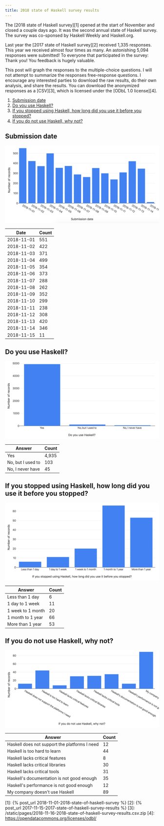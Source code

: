 ```yaml
---
title: 2018 state of Haskell survey results
---
```


The [2018 state of Haskell survey][1] opened at the start of November and closed a couple days ago.
It was the second annual state of Haskell survey.
The survey was co-sponsed by Haskell Weekly and Haskell.org.

Last year the [2017 state of Haskell survey][2] received 1,335 responses.
This year we received almost four times as many.
An astonishing 5,094 responses were submitted!
To everyone that participated in the survey:
Thank you!
You feedback is hugely valuable.

This post will graph the responses to the multiple-choice questions.
I will not attempt to summarize the responses free-response questions.
I encourage any interested parties to download the raw results, do their own analysis, and share the results.
You can download the anonymized responses as a [CSV][3], which is licensed under the [ODbL 1.0 license][4].

1.  [Submission date](#q1)
2.  [Do you use Haskell?](#q2)
3.  [If you stopped using Haskell, how long did you use it before you stopped?](#q3)
4.  [If you do not use Haskell, why not?](#q4)

<h2 id="q1">Submission date</h2>
<img alt="" src="/static/images/2018/11/16/1.png">

Date | Count
--- | ---
2018-11-01 | 551
2018-11-02 | 422
2018-11-03 | 371
2018-11-04 | 499
2018-11-05 | 354
2018-11-06 | 373
2018-11-07 | 288
2018-11-08 | 262
2018-11-09 | 352
2018-11-10 | 299
2018-11-11 | 238
2018-11-12 | 308
2018-11-13 | 420
2018-11-14 | 346
2018-11-15 | 11

<h2 id="q2">Do you use Haskell?</h2>
<img alt="" src="/static/images/2018/11/16/2.png">

Answer | Count
--- | ---
Yes | 4,935
No, but I used to | 103
No, I never have | 45

<h2 id="q3">If you stopped using Haskell, how long did you use it before you stopped?</h2>
<img alt="" src="/static/images/2018/11/16/3.png">

Answer | Count
--- | ---
Less than 1 day | 6
1 day to 1 week | 11
1 week to 1 month | 20
1 month to 1 year | 66
More than 1 year | 53

<h2 id="q4">If you do not use Haskell, why not?</h2>
<img alt="" src="/static/images/2018/11/16/4.png">

Answer | Count
--- | ---
Haskell does not support the platforms I need | 12
Haskell is too hard to learn | 44
Haskell lacks critical features | 8
Haskell lacks critical libraries | 30
Haskell lacks critical tools | 31
Haskell's documentation is not good enough | 35
Haskell's performance is not good enough | 12
My company doesn't use Haskell | 89

[1]: {% post_url 2018-11-01-2018-state-of-haskell-survey %}
[2]: {% post_url 2017-11-15-2017-state-of-haskell-survey-results %}
[3]: /static/pages/2018-11-16-2018-state-of-haskell-survey-results.csv.zip
[4]: https://opendatacommons.org/licenses/odbl/
